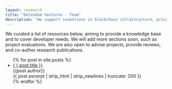 ```yaml
---
layout: research
title: "Delendum Ventures - Team"
description: "We support inventions in blockchain infrastructure, private computing, and zero-knowledge proof applications"
---
```


<div>
    <p class="text-white text-research-para">
        We curated a list of resources below, aiming to provide a knowledge base and to cover developer needs. We will add more sections soon, such as project evaluations. We are also open to advise projects, provide reviews, and co-author research publications. 
    </p>
    <ul class="no-list-style">
    {% for post in site.posts %}
        <li class="no-list-style post-container">
            <div class="text-white text-large"><a class="text-white" href="{{ post.url }}">{
                { post.title }}</a></div>
            <div class="text-white">
                {{post.author}} 
            </div> 
            {{ post.excerpt | strip_html | strip_newlines | truncate: 200 }}  
        </li>
    {% endfor %}
    </ul>
</div>